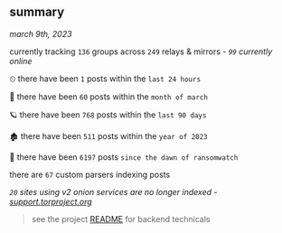 
## summary
_march 9th, 2023_

currently tracking `136` groups across `249` relays & mirrors - _`99` currently online_

⏲ there have been `1` posts within the `last 24 hours`

🦈 there have been `60` posts within the `month of march`

🪐 there have been `768` posts within the `last 90 days`

🏚 there have been `511` posts within the `year of 2023`

🦕 there have been `6197` posts `since the dawn of ransomwatch`

there are `67` custom parsers indexing posts

_`20` sites using v2 onion services are no longer indexed - [support.torproject.org](https://support.torproject.org/onionservices/v2-deprecation/)_

> see the project [README](https://github.com/joshhighet/ransomwatch#ransomwatch--) for backend technicals
